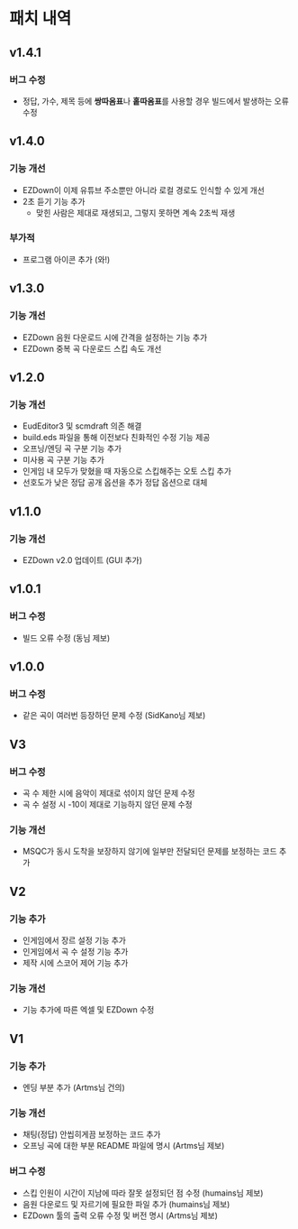 # 패치 내역

## v1.4.1
### 버그 수정
- 정답, 가수, 제목 등에 **쌍따옴표**나 **홑따옴표**를 사용할 경우 빌드에서 발생하는 오류 수정

## v1.4.0
### 기능 개선
- EZDown이 이제 유튜브 주소뿐만 아니라 로컬 경로도 인식할 수 있게 개선
- 2초 듣기 기능 추가
  - 맞힌 사람은 제대로 재생되고, 그렇지 못하면 계속 2초씩 재생

### 부가적
- 프로그램 아이콘 추가 (와!)

## v1.3.0
### 기능 개선
- EZDown 음원 다운로드 시에 간격을 설정하는 기능 추가
- EZDown 중복 곡 다운로드 스킵 속도 개선

## v1.2.0
### 기능 개선
- EudEditor3 및 scmdraft 의존 해결
- build.eds 파일을 통해 이전보다 친화적인 수정 기능 제공
- 오프닝/엔딩 곡 구분 기능 추가
- 미사용 곡 구분 기능 추가
- 인게임 내 모두가 맞혔을 때 자동으로 스킵해주는 오토 스킵 추가
- 선호도가 낮은 정답 공개 옵션을 추가 정답 옵션으로 대체

## v1.1.0
### 기능 개선
- EZDown v2.0 업데이트 (GUI 추가)

## v1.0.1
### 버그 수정
- 빌드 오류 수정 (동님 제보)

## v1.0.0
### 버그 수정
- 같은 곡이 여러번 등장하던 문제 수정 (SidKano님 제보)

## V3
### 버그 수정
- 곡 수 제한 시에 음악이 제대로 섞이지 않던 문제 수정
- 곡 수 설정 시 -10이 제대로 기능하지 않던 문제 수정
  
### 기능 개선
- MSQC가 동시 도착을 보장하지 않기에 일부만 전달되던 문제를 보정하는 코드 추가

## V2
### 기능 추가
- 인게임에서 장르 설정 기능 추가
- 인게임에서 곡 수 설정 기능 추가
- 제작 시에 스코어 제어 기능 추가

### 기능 개선
- 기능 추가에 따른 엑셀 및 EZDown 수정

## V1
### 기능 추가
- 엔딩 부분 추가 (Artms님 건의)

### 기능 개선
- 채팅(정답) 안씹히게끔 보정하는 코드 추가
- 오프닝 곡에 대한 부분 README 파일에 명시 (Artms님 제보)

### 버그 수정
- 스킵 인원이 시간이 지남에 따라 잘못 설정되던 점 수정 (humains님 제보)
- 음원 다운로드 및 자르기에 필요한 파일 추가 (humains님 제보)
- EZDown 툴의 출력 오류 수정 및 버전 명시 (Artms님 제보)

